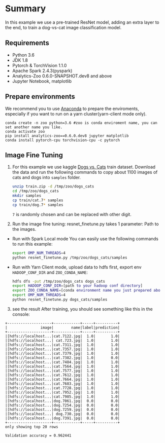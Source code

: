 # Summary

In this example we use a pre-trained ResNet model, adding an extra layer to the end, to train
a dog-vs-cat image classification model.

## Requirements
* Python 3.6
* JDK 1.8
* Pytorch & TorchVision 1.1.0
* Apache Spark 2.4.3(pyspark)
* Analytics-Zoo 0.6.0-SNAPSHOT.dev8 and above
* Jupyter Notebook, matplotlib

## Prepare environments
We recommend you to use [Anaconda](https://www.anaconda.com/distribution/#linux) to prepare the enviroments, especially if you want to run on a yarn cluster(yarn-client mode only). 
```
conda create -n zoo python=3.6 #zoo is conda enviroment name, you can set another name you like.
conda activate zoo
pip install analytics-zoo==0.6.0.dev8 jupyter matplotlib
conda install pytorch-cpu torchvision-cpu -c pytorch
```

## Image Fine Tuning
1. For this example we use kaggle [Dogs vs. Cats](https://www.kaggle.com/c/dogs-vs-cats/data) train
dataset. Download the data and run the following commands to copy about 1100 images of cats
and dogs into `samples` folder.

    ```bash
    unzip train.zip -d /tmp/zoo/dogs_cats
    cd /tmp/zoo/dogs_cats
    mkdir samples
    cp train/cat.7* samples
    cp train/dog.7* samples
    ```
    `7` is randomly chosen and can be replaced with other digit.


2. Run the image fine tuning:
resnet_finetune.py takes 1 parameter: Path to the images.

- Run with Spark Local mode
You can easily use the following commands to run this example:
    ```bash
    export OMP_NUM_THREADS=4
    python resnet_finetune.py /tmp/zoo/dogs_cats/samples
    ```

- Run with Yarn Client mode, upload data to hdfs first, export env `HADOOP_CONF_DIR` and `ZOO_CONDA_NAME`:  
    ```bash
    hdfs dfs -put /tmp/zoo/dogs_cats dogs_cats 
    export HADOOP_CONF_DIR=[path to your hadoop conf directory]
    export ZOO_CONDA_NAME=[conda environment name you just prepared above]
    export OMP_NUM_THREADS=4
    python resnet_finetune.py dogs_cats/samples
    ```

3. see the result
After training, you should see something like this in the console:

```
+--------------------+------------+-----+----------+
|               image|        name|label|prediction|
+--------------------+------------+-----+----------+
|[hdfs://localhost...|cat.7122.jpg|  1.0|       1.0|
|[hdfs://localhost...| cat.723.jpg|  1.0|       1.0|
|[hdfs://localhost...|cat.7311.jpg|  1.0|       1.0|
|[hdfs://localhost...|cat.7357.jpg|  1.0|       1.0|
|[hdfs://localhost...|cat.7379.jpg|  1.0|       1.0|
|[hdfs://localhost...|cat.7382.jpg|  1.0|       0.0|
|[hdfs://localhost...|cat.7484.jpg|  1.0|       1.0|
|[hdfs://localhost...|cat.7564.jpg|  1.0|       1.0|
|[hdfs://localhost...|cat.7577.jpg|  1.0|       1.0|
|[hdfs://localhost...|cat.7612.jpg|  1.0|       1.0|
|[hdfs://localhost...|cat.7664.jpg|  1.0|       1.0|
|[hdfs://localhost...|cat.7683.jpg|  1.0|       1.0|
|[hdfs://localhost...|cat.7728.jpg|  1.0|       1.0|
|[hdfs://localhost...|cat.7952.jpg|  1.0|       1.0|
|[hdfs://localhost...|cat.7985.jpg|  1.0|       1.0|
|[hdfs://localhost...|dog.7061.jpg|  0.0|       0.0|
|[hdfs://localhost...|dog.7254.jpg|  0.0|       0.0|
|[hdfs://localhost...|dog.7259.jpg|  0.0|       0.0|
|[hdfs://localhost...| dog.730.jpg|  0.0|       0.0|
|[hdfs://localhost...|dog.7391.jpg|  0.0|       0.0|
+--------------------+------------+-----+----------+
only showing top 20 rows

Validation accuracy = 0.962441 
```
